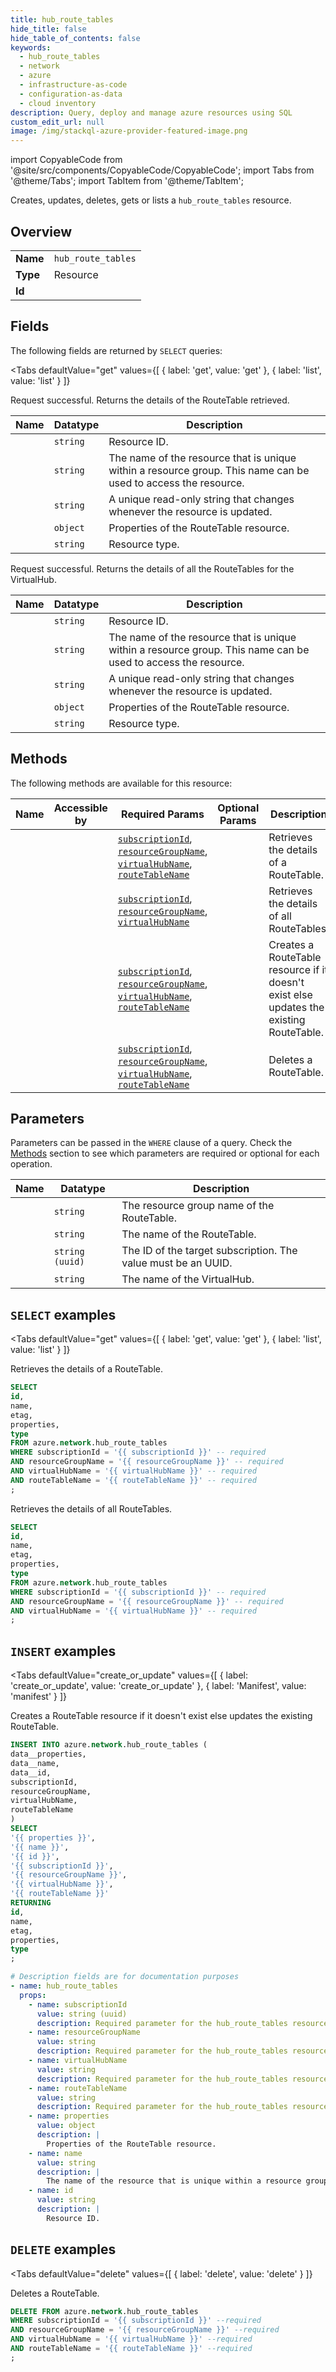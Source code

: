 ```yaml
--- 
title: hub_route_tables
hide_title: false
hide_table_of_contents: false
keywords:
  - hub_route_tables
  - network
  - azure
  - infrastructure-as-code
  - configuration-as-data
  - cloud inventory
description: Query, deploy and manage azure resources using SQL
custom_edit_url: null
image: /img/stackql-azure-provider-featured-image.png
---
```


import CopyableCode from '@site/src/components/CopyableCode/CopyableCode';
import Tabs from '@theme/Tabs';
import TabItem from '@theme/TabItem';

Creates, updates, deletes, gets or lists a <code>hub_route_tables</code> resource.

## Overview
<table><tbody>
<tr><td><b>Name</b></td><td><code>hub_route_tables</code></td></tr>
<tr><td><b>Type</b></td><td>Resource</td></tr>
<tr><td><b>Id</b></td><td><CopyableCode code="azure.network.hub_route_tables" /></td></tr>
</tbody></table>

## Fields

The following fields are returned by `SELECT` queries:

<Tabs
    defaultValue="get"
    values={[
        { label: 'get', value: 'get' },
        { label: 'list', value: 'list' }
    ]}
>
<TabItem value="get">

Request successful. Returns the details of the RouteTable retrieved.

<table>
<thead>
    <tr>
    <th>Name</th>
    <th>Datatype</th>
    <th>Description</th>
    </tr>
</thead>
<tbody>
<tr>
    <td><CopyableCode code="id" /></td>
    <td><code>string</code></td>
    <td>Resource ID.</td>
</tr>
<tr>
    <td><CopyableCode code="name" /></td>
    <td><code>string</code></td>
    <td>The name of the resource that is unique within a resource group. This name can be used to access the resource.</td>
</tr>
<tr>
    <td><CopyableCode code="etag" /></td>
    <td><code>string</code></td>
    <td>A unique read-only string that changes whenever the resource is updated.</td>
</tr>
<tr>
    <td><CopyableCode code="properties" /></td>
    <td><code>object</code></td>
    <td>Properties of the RouteTable resource.</td>
</tr>
<tr>
    <td><CopyableCode code="type" /></td>
    <td><code>string</code></td>
    <td>Resource type.</td>
</tr>
</tbody>
</table>
</TabItem>
<TabItem value="list">

Request successful. Returns the details of all the RouteTables for the VirtualHub.

<table>
<thead>
    <tr>
    <th>Name</th>
    <th>Datatype</th>
    <th>Description</th>
    </tr>
</thead>
<tbody>
<tr>
    <td><CopyableCode code="id" /></td>
    <td><code>string</code></td>
    <td>Resource ID.</td>
</tr>
<tr>
    <td><CopyableCode code="name" /></td>
    <td><code>string</code></td>
    <td>The name of the resource that is unique within a resource group. This name can be used to access the resource.</td>
</tr>
<tr>
    <td><CopyableCode code="etag" /></td>
    <td><code>string</code></td>
    <td>A unique read-only string that changes whenever the resource is updated.</td>
</tr>
<tr>
    <td><CopyableCode code="properties" /></td>
    <td><code>object</code></td>
    <td>Properties of the RouteTable resource.</td>
</tr>
<tr>
    <td><CopyableCode code="type" /></td>
    <td><code>string</code></td>
    <td>Resource type.</td>
</tr>
</tbody>
</table>
</TabItem>
</Tabs>

## Methods

The following methods are available for this resource:

<table>
<thead>
    <tr>
    <th>Name</th>
    <th>Accessible by</th>
    <th>Required Params</th>
    <th>Optional Params</th>
    <th>Description</th>
    </tr>
</thead>
<tbody>
<tr>
    <td><a href="#get"><CopyableCode code="get" /></a></td>
    <td><CopyableCode code="select" /></td>
    <td><a href="#parameter-subscriptionId"><code>subscriptionId</code></a>, <a href="#parameter-resourceGroupName"><code>resourceGroupName</code></a>, <a href="#parameter-virtualHubName"><code>virtualHubName</code></a>, <a href="#parameter-routeTableName"><code>routeTableName</code></a></td>
    <td></td>
    <td>Retrieves the details of a RouteTable.</td>
</tr>
<tr>
    <td><a href="#list"><CopyableCode code="list" /></a></td>
    <td><CopyableCode code="select" /></td>
    <td><a href="#parameter-subscriptionId"><code>subscriptionId</code></a>, <a href="#parameter-resourceGroupName"><code>resourceGroupName</code></a>, <a href="#parameter-virtualHubName"><code>virtualHubName</code></a></td>
    <td></td>
    <td>Retrieves the details of all RouteTables.</td>
</tr>
<tr>
    <td><a href="#create_or_update"><CopyableCode code="create_or_update" /></a></td>
    <td><CopyableCode code="insert" /></td>
    <td><a href="#parameter-subscriptionId"><code>subscriptionId</code></a>, <a href="#parameter-resourceGroupName"><code>resourceGroupName</code></a>, <a href="#parameter-virtualHubName"><code>virtualHubName</code></a>, <a href="#parameter-routeTableName"><code>routeTableName</code></a></td>
    <td></td>
    <td>Creates a RouteTable resource if it doesn't exist else updates the existing RouteTable.</td>
</tr>
<tr>
    <td><a href="#delete"><CopyableCode code="delete" /></a></td>
    <td><CopyableCode code="delete" /></td>
    <td><a href="#parameter-subscriptionId"><code>subscriptionId</code></a>, <a href="#parameter-resourceGroupName"><code>resourceGroupName</code></a>, <a href="#parameter-virtualHubName"><code>virtualHubName</code></a>, <a href="#parameter-routeTableName"><code>routeTableName</code></a></td>
    <td></td>
    <td>Deletes a RouteTable.</td>
</tr>
</tbody>
</table>

## Parameters

Parameters can be passed in the `WHERE` clause of a query. Check the [Methods](#methods) section to see which parameters are required or optional for each operation.

<table>
<thead>
    <tr>
    <th>Name</th>
    <th>Datatype</th>
    <th>Description</th>
    </tr>
</thead>
<tbody>
<tr id="parameter-resourceGroupName">
    <td><CopyableCode code="resourceGroupName" /></td>
    <td><code>string</code></td>
    <td>The resource group name of the RouteTable.</td>
</tr>
<tr id="parameter-routeTableName">
    <td><CopyableCode code="routeTableName" /></td>
    <td><code>string</code></td>
    <td>The name of the RouteTable.</td>
</tr>
<tr id="parameter-subscriptionId">
    <td><CopyableCode code="subscriptionId" /></td>
    <td><code>string (uuid)</code></td>
    <td>The ID of the target subscription. The value must be an UUID.</td>
</tr>
<tr id="parameter-virtualHubName">
    <td><CopyableCode code="virtualHubName" /></td>
    <td><code>string</code></td>
    <td>The name of the VirtualHub.</td>
</tr>
</tbody>
</table>

## `SELECT` examples

<Tabs
    defaultValue="get"
    values={[
        { label: 'get', value: 'get' },
        { label: 'list', value: 'list' }
    ]}
>
<TabItem value="get">

Retrieves the details of a RouteTable.

```sql
SELECT
id,
name,
etag,
properties,
type
FROM azure.network.hub_route_tables
WHERE subscriptionId = '{{ subscriptionId }}' -- required
AND resourceGroupName = '{{ resourceGroupName }}' -- required
AND virtualHubName = '{{ virtualHubName }}' -- required
AND routeTableName = '{{ routeTableName }}' -- required
;
```
</TabItem>
<TabItem value="list">

Retrieves the details of all RouteTables.

```sql
SELECT
id,
name,
etag,
properties,
type
FROM azure.network.hub_route_tables
WHERE subscriptionId = '{{ subscriptionId }}' -- required
AND resourceGroupName = '{{ resourceGroupName }}' -- required
AND virtualHubName = '{{ virtualHubName }}' -- required
;
```
</TabItem>
</Tabs>


## `INSERT` examples

<Tabs
    defaultValue="create_or_update"
    values={[
        { label: 'create_or_update', value: 'create_or_update' },
        { label: 'Manifest', value: 'manifest' }
    ]}
>
<TabItem value="create_or_update">

Creates a RouteTable resource if it doesn't exist else updates the existing RouteTable.

```sql
INSERT INTO azure.network.hub_route_tables (
data__properties,
data__name,
data__id,
subscriptionId,
resourceGroupName,
virtualHubName,
routeTableName
)
SELECT 
'{{ properties }}',
'{{ name }}',
'{{ id }}',
'{{ subscriptionId }}',
'{{ resourceGroupName }}',
'{{ virtualHubName }}',
'{{ routeTableName }}'
RETURNING
id,
name,
etag,
properties,
type
;
```
</TabItem>
<TabItem value="manifest">

```yaml
# Description fields are for documentation purposes
- name: hub_route_tables
  props:
    - name: subscriptionId
      value: string (uuid)
      description: Required parameter for the hub_route_tables resource.
    - name: resourceGroupName
      value: string
      description: Required parameter for the hub_route_tables resource.
    - name: virtualHubName
      value: string
      description: Required parameter for the hub_route_tables resource.
    - name: routeTableName
      value: string
      description: Required parameter for the hub_route_tables resource.
    - name: properties
      value: object
      description: |
        Properties of the RouteTable resource.
    - name: name
      value: string
      description: |
        The name of the resource that is unique within a resource group. This name can be used to access the resource.
    - name: id
      value: string
      description: |
        Resource ID.
```
</TabItem>
</Tabs>


## `DELETE` examples

<Tabs
    defaultValue="delete"
    values={[
        { label: 'delete', value: 'delete' }
    ]}
>
<TabItem value="delete">

Deletes a RouteTable.

```sql
DELETE FROM azure.network.hub_route_tables
WHERE subscriptionId = '{{ subscriptionId }}' --required
AND resourceGroupName = '{{ resourceGroupName }}' --required
AND virtualHubName = '{{ virtualHubName }}' --required
AND routeTableName = '{{ routeTableName }}' --required
;
```
</TabItem>
</Tabs>
